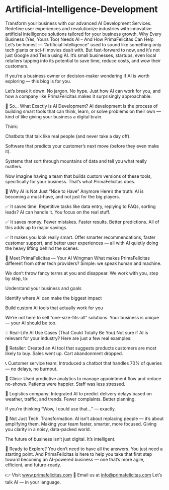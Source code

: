 # Artificial-Intelligence-Development
Transform your business with our advanced AI Development Services. Redefine user experiences and revolutionize industries with innovative artificial intelligence solutions tailored for your business growth.
Why Every Business (Yes, Yours Too) Needs AI – And How PrimaFelicitas Can Help
Let’s be honest — “Artificial Intelligence” used to sound like something only tech giants or sci-fi movies dealt with. But fast-forward to now, and it’s not just Google and Tesla using AI. It’s small businesses, startups, even local retailers tapping into its potential to save time, reduce costs, and wow their customers.

If you’re a business owner or decision-maker wondering if AI is worth exploring — this blog is for you.

Let’s break it down. No jargon. No hype. Just how AI can work for you, and how a company like PrimaFelicitas makes it surprisingly approachable.

🌟 So… What Exactly is AI Development?
AI development is the process of building smart tools that can think, learn, or solve problems on their own — kind of like giving your business a digital brain.

Think:

Chatbots that talk like real people (and never take a day off).

Software that predicts your customer’s next move (before they even make it).

Systems that sort through mountains of data and tell you what really matters.

Now imagine having a team that builds custom versions of these tools, specifically for your business. That’s what PrimaFelicitas does.

🧠 Why AI is Not Just “Nice to Have” Anymore
Here’s the truth: AI is becoming a must-have, and not just for the big players.

✅ It saves time.
Repetitive tasks like data entry, replying to FAQs, sorting leads? AI can handle it. You focus on the real stuff.

✅ It saves money.
Fewer mistakes. Faster results. Better predictions. All of this adds up to major savings.

✅ It makes you look really smart.
Offer smarter recommendations, faster customer support, and better user experiences — all with AI quietly doing the heavy lifting behind the scenes.

👋 Meet PrimaFelicitas — Your AI Wingman
What makes PrimaFelicitas different from other tech providers? Simple: we speak human and machine.

We don’t throw fancy terms at you and disappear. We work with you, step by step, to:

Understand your business and goals

Identify where AI can make the biggest impact

Build custom AI tools that actually work for you

We’re not here to sell “one-size-fits-all” solutions. Your business is unique — your AI should be too.

💡 Real-Life AI Use Cases (That Could Totally Be You)
Not sure if AI is relevant for your industry? Here are just a few real examples:

🏬 Retailer: Created an AI tool that suggests products customers are most likely to buy. Sales went up. Cart abandonment dropped.

📞 Customer service team: Introduced a chatbot that handles 70% of queries — no delays, no burnout.

🏥 Clinic: Used predictive analytics to manage appointment flow and reduce no-shows. Patients were happier. Staff was less stressed.

🚚 Logistics company: Integrated AI to predict delivery delays based on weather, traffic, and trends. Fewer complaints. Better planning.

If you’re thinking “Wow, I could use that…” — exactly.

🤖 Not Just Tech. Transformation.
AI isn’t about replacing people — it’s about amplifying them. Making your team faster, smarter, more focused. Giving you clarity in a noisy, data-packed world.

The future of business isn’t just digital. It’s intelligent.

🚀 Ready to Explore?
You don’t need to have all the answers. You just need a starting point. And PrimaFelicitas is here to help you take that first step toward becoming an AI-powered business — one that’s more agile, efficient, and future-ready.

👉 Visit www.primafelicitas.com
📩 Email us at info@primafelicitas.com
Let’s talk AI — in your language.
